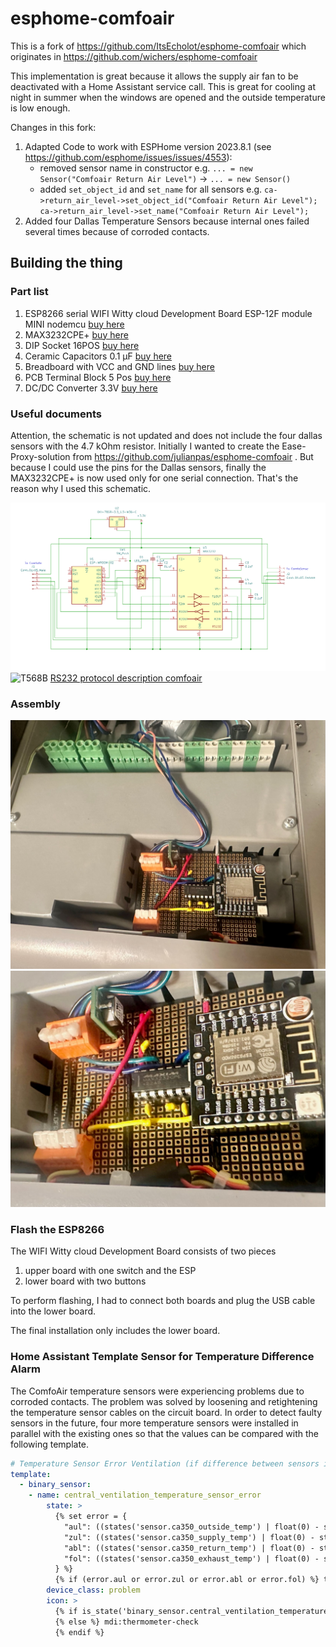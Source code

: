 # esphome-comfoair
This is a fork of https://github.com/ItsEcholot/esphome-comfoair which originates in https://github.com/wichers/esphome-comfoair

This implementation is great because it allows the supply air fan to be deactivated with a Home Assistant service call. This is great for cooling at night in summer when the windows are opened and the outside temperature is low enough.

Changes in this fork:
1. Adapted Code to work with ESPHome version 2023.8.1 (see https://github.com/esphome/issues/issues/4553):
   - removed sensor name in constructor e.g. `... = new Sensor("Comfoair Return Air Level")` -> `... = new Sensor()`
   - added `set_object_id` and `set_name` for all sensors e.g.
     `ca->return_air_level->set_object_id("Comfoair Return Air Level");`
		 `ca->return_air_level->set_name("Comfoair Return Air Level");`
1. Added four Dallas Temperature Sensors because internal ones failed several times because of corroded contacts. 
		 
## Building the thing

### Part list

1. ESP8266 serial WIFI Witty cloud Development Board ESP-12F module MINI nodemcu [buy here](https://www.aliexpress.com/item/32832264128.html)
1. MAX3232CPE+ [buy here](https://ch.farnell.com/analog-devices/max3232cpe/transceiver-3232-dip16/dp/2519372?CMP=i-ddd7-00001003)
1. DIP Socket 16POS [buy here](https://www.digikey.ch/de/products/detail/cnc-tech/243-16-1-03/3441570)
1. Ceramic Capacitors 0.1 µF [buy here](https://www.digikey.ch/de/products/detail/vishay-beyschlag-draloric-bc-components/K104K15X7RF5TL2/286538)
1. Breadboard with VCC and GND lines [buy here](https://www.digikey.ch/de/products/detail/dfrobot/FIT0203/6588423)
1. PCB Terminal Block 5 Pos [buy here](https://www.digikey.ch/de/products/detail/dfrobot/FIT0203/6588423)
1. DC/DC Converter 3.3V [buy here](https://www.digikey.ch/de/products/detail/murata-power-solutions-inc/OKI-78SR-3-3-1-5-W36-C/2259780)

### Useful documents
Attention, the schematic is not updated and does not include the four dallas sensors with the 4.7 kOhm resistor. Initially I wanted to create the Ease-Proxy-solution from https://github.com/julianpas/esphome-comfoair . But because I could use the pins for the Dallas sensors, finally the MAX3232CPE+ is now used only for one serial connection. That's the reason why I used this schematic.

![Schematic](doc/schematic.png)
![T568B](doc/T568B.png)
[RS232 protocol description comfoair](doc/protocol_description_ComfoAir_german.pdf)


### Assembly

![Placement in box](doc/assembly1.jpg)
![Board detail](doc/assembly2.jpg)

### Flash the ESP8266
The WIFI Witty cloud Development Board consists of two pieces
1. upper board with one switch and the ESP
1. lower board with two buttons

To perform flashing, I had to connect both boards and plug the USB cable into the lower board.

The final installation only includes the lower board.

### Home Assistant Template Sensor for Temperature Difference Alarm
The ComfoAir temperature sensors were experiencing problems due to corroded contacts. The problem was solved by loosening and retightening the temperature sensor cables on the circuit board. In order to detect faulty sensors in the future, four more temperature sensors were installed in parallel with the existing ones so that the values can be compared with the following template. 

```yaml
# Temperature Sensor Error Ventilation (if difference between sensors is detected)
template:
  - binary_sensor:
    - name: central_ventilation_temperature_sensor_error
        state: >
          {% set error = {
            "aul": ((states('sensor.ca350_outside_temp') | float(0) - states('sensor.central_ventilation_temp_aul_esp8266') | float(0)) | abs > 1),
            "zul": ((states('sensor.ca350_supply_temp') | float(0) - states('sensor.central_ventilation_temp_zul_esp8266') | float(0)) | abs > 1),
            "abl": ((states('sensor.ca350_return_temp') | float(0) - states('sensor.central_ventilation_temp_abl_esp8266') | float(0)) | abs > 1),
            "fol": ((states('sensor.ca350_exhaust_temp') | float(0) - states('sensor.central_ventilation_temp_fol_esp8266') | float(0)) | abs > 1)
          } %}
          {% if (error.aul or error.zul or error.abl or error.fol) %} true {% else %} false {% endif %}
        device_class: problem
        icon: >
          {% if is_state('binary_sensor.central_ventilation_temperature_sensor_error','on') %} mdi:thermometer-alert
          {% else %} mdi:thermometer-check
          {% endif %}
```
